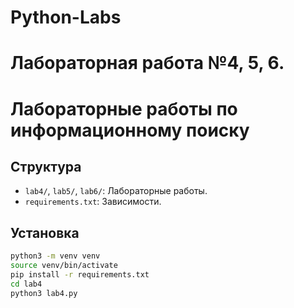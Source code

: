 
# Python-Labs
Лабораторная работа №4, 5, 6.
=======

# Лабораторные работы по информационному поиску

## Структура
- `lab4/`, `lab5/`, `lab6/`: Лабораторные работы.
- `requirements.txt`: Зависимости.

## Установка
```bash
python3 -m venv venv
source venv/bin/activate
pip install -r requirements.txt
cd lab4
python3 lab4.py

